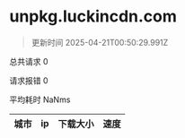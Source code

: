 
  # unpkg.luckincdn.com

  > 更新时间 2025-04-21T00:50:29.991Z
  
  总共请求 0

  请求报错 0

  平均耗时 NaNms

|城市|ip|下载大小|速度|
|-----|----------|---|---|

  